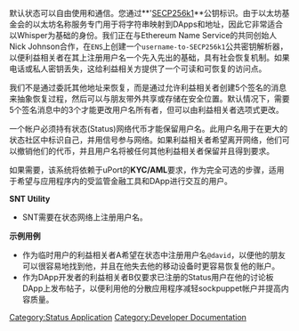 默认状态可以自由使用和通信。您通过**'[SECP256k1](https://github.com/ethereum/EIPs/pull/619)**公钥标识。由于以太坊基金会的以太坊名称服务专门用于将字符串映射到DApps和地址，因此它非常适合以Whisper为基础的身份。我们正在与Ethereum
Name Service的共同创始人Nick
Johnson合作，在`ENS`上创建一个`username-to-SECP256k1`公共密钥解析器，以便利益相关者在其上注册用户名一个先入先出的基础，具有社会恢复机制。如果电话或私人密钥丢失，这给利益相关方提供了一个可读和可恢复的访问点。

我们不是通过委託其他地址来恢复，而是通过允许利益相关者创建5个签名的消息来抽象恢复过程，然后可以与朋友带外共享或存储在安全位置。默认情况下，需要5个签名消息中的3个才能更改用户名所有者，但可以由利益相关者选项式更改。

一个帐户必须持有状态(Status)网络代币才能保留用户名。此用户名用于在更大的状态社区中标识自己，并用信号参与网络。如果利益相关者希望离开网络，他们可以撤销他们的代币，并且用户名将被任何其他利益相关者保留并且得到要求。

如果需要，该系统将依赖于uPort的**KYC/AML**要求，作为完全可选的步骤，适用于希望与应用程序内的受监管金融工具和DApp进行交互的用户。

**SNT
    Utility**

  - SNT需要在状态网络上注册用户名。

**示例用例**

  - 作为临时用户的利益相关者A希望在状态中注册用户名`@david`，以便他的朋友可以很容易地找到他，并且在他失去他的移动设备时更容易恢复他的账户。
  - 作为DApp开发者的利益相关者B仅要求已注册的Status用户在他的讨论板DApp上发布帖子，以便利用他的分散应用程序减轻sockpuppet帐户并提高内容质量。

[Category:Status Application](Category:Status_Application "wikilink")
[Category:Developer
Documentation](Category:Developer_Documentation "wikilink")
